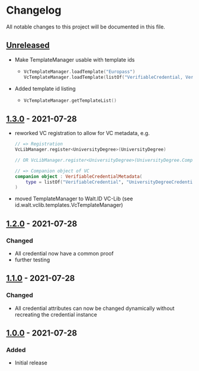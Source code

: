 # Changelog

All notable changes to this project will be documented in this file.

## [Unreleased]

- Make TemplateManager usable with template ids
  - ```kotlin
    VcTemplateManager.loadTemplate("Europass")
    VcTemplateManager.loadTemplate(listOf("VerifiableCredential, VerifiableAttestation, Europass"))
    ```
- Added template id listing
  - ```kotlin
    VcTemplateManager.getTemplateList()
    ```

## [1.3.0] - 2021-07-28

- reworked VC registration to allow for VC metadata, e.g.
    ```kotlin
    // => Registration
    VcLibManager.register<UniversityDegree>(UniversityDegree)
  
    // OR VcLibManager.register<UniversityDegree>(UniversityDegree.Companion)

    // => Companion object of VC
    companion object : VerifiableCredentialMetadata(
        type = listOf("VerifiableCredential", "UniversityDegreeCredential"),
    )
    ```
- moved TemplateManager to Walt.ID VC-Lib (see id.walt.vclib.templates.VcTemplateManager)

## [1.2.0] - 2021-07-28

### Changed

- All credential now have a common proof
- further testing


## [1.1.0] - 2021-07-28

### Changed

- All credential attributes can now be changed dynamically without recreating the credential instance

## [1.0.0] - 2021-07-28

### Added

- Initial release

[Unreleased]: https://github.com/letstrustid/waltid-ssikit-vclib/compare/1.3.0...HEAD

[1.3.0]: https://github.com/letstrustid/waltid-ssikit-vclib/compare/1.2.0...1.3.0
[1.2.0]: https://github.com/letstrustid/waltid-ssikit-vclib/compare/1.1.0...1.2.0
[1.1.0]: https://github.com/letstrustid/waltid-ssikit-vclib/compare/1.0.0...1.1.0
[1.0.0]: https://github.com/letstrustid/waltid-ssikit-vclib/compare/1.0.0...1.0.0
